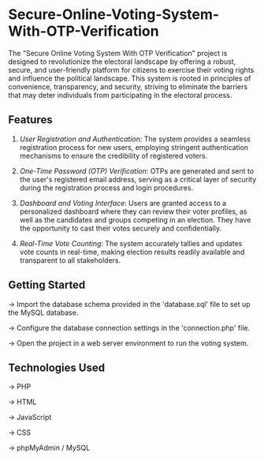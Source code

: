 # Secure-Online-Voting-System-With-OTP-Verification

The "Secure Online Voting System With OTP Verification" project is designed to revolutionize the electoral landscape by offering a robust, secure, and user-friendly platform for citizens to exercise their voting rights and influence the political landscape. This system is rooted in principles of convenience, transparency, and security, striving to eliminate the barriers that may deter individuals from participating in the electoral process.

## Features

1. *User Registration and Authentication*: The system provides a seamless registration process for new users, employing stringent authentication mechanisms to ensure the credibility of registered voters.

2. *One-Time Password (OTP) Verification*: OTPs are generated and sent to the user's registered email address, serving as a critical layer of security during the registration process and login procedures.

3. *Dashboard and Voting Interface*: Users are granted access to a personalized dashboard where they can review their voter profiles, as well as the candidates and groups competing in an election. They have the opportunity to cast their votes securely and confidentially.

4. *Real-Time Vote Counting*: The system accurately tallies and updates vote counts in real-time, making election results readily available and transparent to all stakeholders.


## Getting Started

-> Import the database schema provided in the 'database.sql' file to set up the MySQL database.

-> Configure the database connection settings in the 'connection.php' file.

-> Open the project in a web server environment to run the voting system.


## Technologies Used

-> PHP

-> HTML

-> JavaScript

-> CSS

-> phpMyAdmin / MySQL

